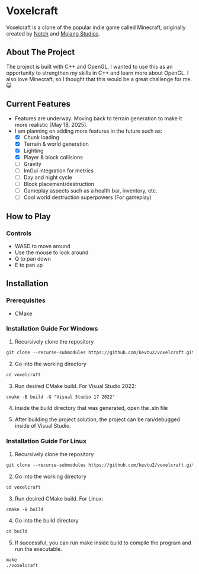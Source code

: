 # Voxelcraft
Voxelcraft is a clone of the popular indie game called Minecraft, originally created by [Notch](https://x.com/notch?ref_src=twsrc%5Egoogle%7Ctwcamp%5Eserp%7Ctwgr%5Eauthor) and [Mojang Studios](https://www.minecraft.net/en-us/article/meet-mojang-studios).

## About The Project
The project is built with C++ and OpenGL. I wanted to use this as an opportunity to strengthen my skills in C++ and learn more about OpenGL. I also love Minecraft, so I thought that this would be a great challenge for me. 😺
## Current Features
* Features are underway. Moving back to terrain generation to make it more realistic [May 18, 2025].
* I am planning on adding more features in the future such as:
  - [x] Chunk loading
  - [x] Terrain & world generation
  - [x] Lighting
  - [x] Player & block collisions
  - [ ] Gravity
  - [ ] ImGui integration for metrics
  - [ ] Day and night cycle
  - [ ] Block placement/destruction
  - [ ] Gameplay aspects such as a health bar, inventory, etc.
  - [ ] Cool world destruction superpowers (For gameplay) 
 
## How to Play
### Controls
* WASD to move around
* Use the mouse to look around
* Q to pan down
* E to pan up

## Installation

### Prerequisites
* CMake

### Installation Guide For Windows
1. Recursively clone the repository
```markdown
git clone --recurse-submodules https://github.com/kevtu2/voxelcraft.git
```
2. Go into the working directory
```markdown
cd voxelcraft
```
3. Run desired CMake build.
For Visual Studio 2022:
```markdown
cmake -B build -G "Visual Studio 17 2022"
```
4. Inside the build directory that was generated, open the .sln file

5. After building the project solution, the project can be ran/debugged inside of Visual Studio.

###  Installation Guide For Linux
1. Recursively clone the repository
```markdown
git clone --recurse-submodules https://github.com/kevtu2/voxelcraft.git
```
2. Go into the working directory
```markdown
cd voxelcraft
```
3. Run desired CMake build.
For Linux:
```markdown
cmake -B build
```
4. Go into the build directory
```markdown
cd build
```
5. If successful, you can run make inside build to compile the program and run the executable.
```markdown
make
./voxelcraft
```


